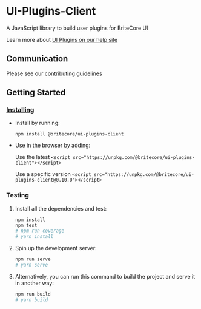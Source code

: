 # UI-Plugins-Client

A JavaScript library to build user plugins for BriteCore UI

Learn more about [UI Plugins on our help site](https://help.britecore.com/plugins/)

## Communication

Please see our [contributing guidelines](.github/CONTRIBUTING.md)

## Getting Started

### [Installing](https://docs.github.com/en/free-pro-team@latest/packages/using-github-packages-with-your-projects-ecosystem/configuring-npm-for-use-with-github-packages#installing-a-package)

* Install by running:

    ```
    npm install @britecore/ui-plugins-client
    ```

* Use in the browser by adding:

    Use the latest
    `<script src="https://unpkg.com/@britecore/ui-plugins-client"></script>`

    Use a specific version
    `<script src="https://unpkg.com/@britecore/ui-plugins-client@0.10.0"></script>`

### Testing

1. Install all the dependencies and test:

    ```bash
    npm install
    npm test
    # npm run coverage
    # yarn install
    ```

2. Spin up the development server:

    ```bash
    npm run serve
    # yarn serve
    ```

3. Alternatively, you can run this command to build the project and serve it in another way:

    ```bash
    npm run build
    # yarn build
    ```
